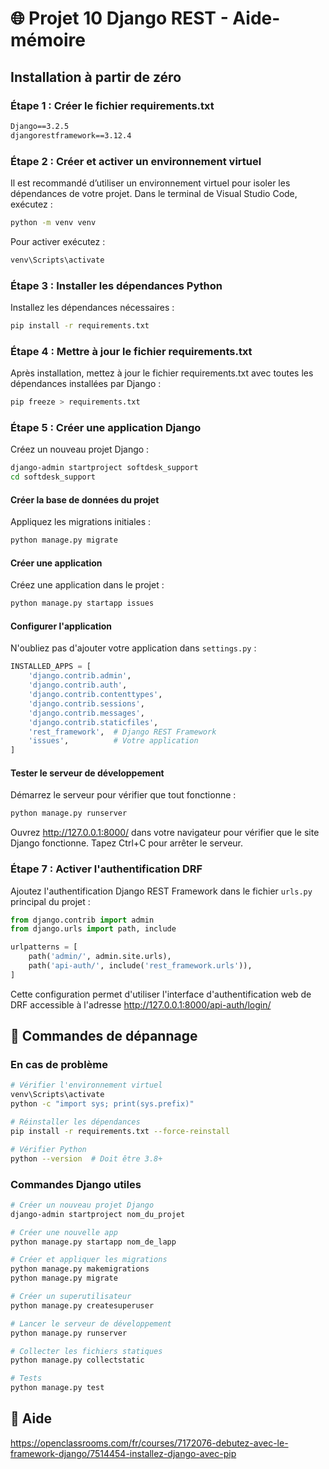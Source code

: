# 🌐 Projet 10 Django REST - Aide-mémoire

## Installation à partir de zéro
### **Étape 1 : Créer le fichier requirements.txt**

```txt
Django==3.2.5
djangorestframework==3.12.4
```

### **Étape 2 : Créer et activer un environnement virtuel**

Il est recommandé d’utiliser un environnement virtuel pour isoler les dépendances de votre projet.
Dans le terminal de Visual Studio Code, exécutez :
```bash
python -m venv venv
```
Pour activer exécutez :
```bash
venv\Scripts\activate
```

### **Étape 3 : Installer les dépendances Python**

Installez les dépendances nécessaires :
```bash
pip install -r requirements.txt
```

### **Étape 4 : Mettre à jour le fichier requirements.txt**

Après installation, mettez à jour le fichier requirements.txt avec toutes les dépendances installées par Django :
```bash
pip freeze > requirements.txt
```

### **Étape 5 : Créer une application Django**

Créez un nouveau projet Django :
```bash
django-admin startproject softdesk_support
cd softdesk_support
```

#### Créer la base de données du projet
Appliquez les migrations initiales :
```bash
python manage.py migrate
```

#### Créer une application
Créez une application dans le projet :
```bash
python manage.py startapp issues
```

#### Configurer l'application
N'oubliez pas d'ajouter votre application dans `settings.py` :
```python
INSTALLED_APPS = [
    'django.contrib.admin',
    'django.contrib.auth',
    'django.contrib.contenttypes',
    'django.contrib.sessions',
    'django.contrib.messages',
    'django.contrib.staticfiles',
    'rest_framework',  # Django REST Framework
    'issues',          # Votre application
]
```

#### Tester le serveur de développement
Démarrez le serveur pour vérifier que tout fonctionne :
```bash
python manage.py runserver
```
Ouvrez http://127.0.0.1:8000/ dans votre navigateur pour vérifier que le site Django fonctionne.
Tapez Ctrl+C pour arrêter le serveur.

### **Étape 7 : Activer l'authentification DRF**

Ajoutez l'authentification Django REST Framework dans le fichier `urls.py` principal du projet :

```python
from django.contrib import admin
from django.urls import path, include

urlpatterns = [
    path('admin/', admin.site.urls),
    path('api-auth/', include('rest_framework.urls')),
]
```

Cette configuration permet d'utiliser l'interface d'authentification web de DRF accessible à l'adresse http://127.0.0.1:8000/api-auth/login/

## 🔧 **Commandes de dépannage**

### **En cas de problème**
```bash
# Vérifier l'environnement virtuel
venv\Scripts\activate
python -c "import sys; print(sys.prefix)"

# Réinstaller les dépendances
pip install -r requirements.txt --force-reinstall

# Vérifier Python
python --version  # Doit être 3.8+
```

### **Commandes Django utiles**
```bash
# Créer un nouveau projet Django
django-admin startproject nom_du_projet

# Créer une nouvelle app
python manage.py startapp nom_de_lapp

# Créer et appliquer les migrations
python manage.py makemigrations
python manage.py migrate

# Créer un superutilisateur
python manage.py createsuperuser

# Lancer le serveur de développement
python manage.py runserver

# Collecter les fichiers statiques
python manage.py collectstatic

# Tests
python manage.py test
```

## 📄 Aide

https://openclassrooms.com/fr/courses/7172076-debutez-avec-le-framework-django/7514454-installez-django-avec-pip